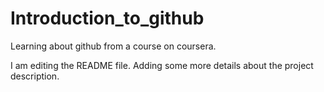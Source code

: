 # Introduction_to_github
Learning about github from a course on coursera.

I am editing the README file. Adding some more details about the project description.

